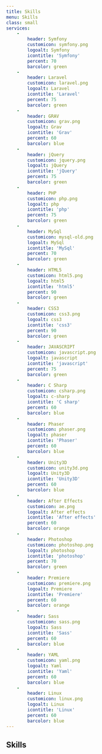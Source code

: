 ```yaml
---
title: Skills
menu: Skills
class: small
services:
    -
        header: Symfony
        customicon: symfony.png
        logoalt: Symfony
        icontitle: 'Symfony'
        percent: 70
        barcolor: green
    -
        header: Laravel
        customicon: laravel.png
        logoalt: Laravel
        icontitle: 'Laravel'
        percent: 75
        barcolor: green
    -
        header: GRAV
        customicon: grav.png
        logoalt: Grav
        icontitle: 'Grav'
        percent: 60
        barcolor: blue
    -
        header: jQuery
        customicon: jquery.png
        logoalt: jQuery
        icontitle: 'jQuery'
        percent: 75
        barcolor: green
    -
        header: PHP
        customicon: php.png
        logoalt: php
        icontitle: 'php'
        percent: 75
        barcolor: green
    -
        header: MySql
        customicon: mysql-old.png
        logoalt: MySql
        icontitle: 'MySql'
        percent: 70
        barcolor: green
    -
        header: HTML5
        customicon: html5.png
        logoalt: html5
        icontitle: 'html5'
        percent: 90
        barcolor: green
    -
        header: CSS3
        customicon: css3.png
        logoalt: css3
        icontitle: 'css3'
        percent: 90
        barcolor: green
    -
        header: JAVASCRIPT
        customicon: javascript.png
        logoalt: javascript
        icontitle: 'javascript'
        percent: 75
        barcolor: green
    -
        header: C Sharp
        customicon: csharp.png
        logoalt: c-sharp
        icontitle: 'C sharp'
        percent: 60
        barcolor: blue
    -
        header: Phaser
        customicon: phaser.png
        logoalt: phaser
        icontitle: 'Phaser'
        percent: 60
        barcolor: blue
    -
        header: Unity3D
        customicon: unity3d.png
        logoalt: Unity3D
        icontitle: 'Unity3D'
        percent: 60
        barcolor: blue
    -
        header: After Effects
        customicon: ae.png
        logoalt: After effects
        icontitle: 'After effects'
        percent: 60
        barcolor: orange
    -
        header: Photoshop
        customicon: photoshop.png
        logoalt: photoshop
        icontitle: 'photoshop'
        percent: 70
        barcolor: green
    -
        header: Premiere
        customicon: premiere.png
        logoalt: Premiere 
        icontitle: 'Premiere'
        percent: 60
        barcolor: orange
    -
        header: Sass
        customicon: sass.png
        logoalt: Sass  
        icontitle: 'Sass'
        percent: 60
        barcolor: blue
    -
        header: YAML
        customicon: yaml.png
        logoalt: Yaml
        icontitle: 'Yaml'
        percent: 60
        barcolor: blue
    -
        header: Linux
        customicon: linux.png
        logoalt: Linux
        icontitle: 'Linux'
        percent: 60
        barcolor: blue
---
```


## Skills

